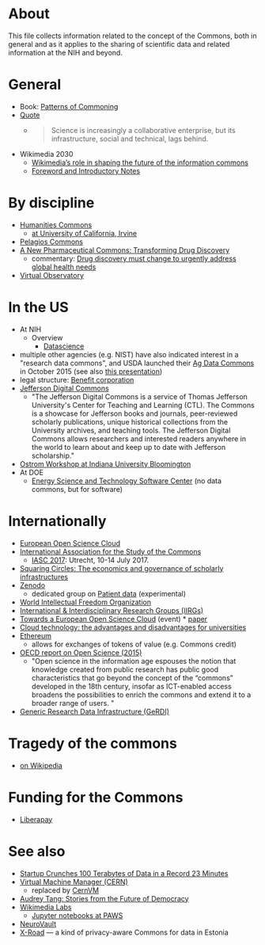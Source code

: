 # About
This file collects information related to the concept of the Commons, both in general and as it applies to the sharing of scientific data and related information at the NIH and beyond.

# General
* Book: [Patterns of Commoning](http://patternsofcommoning.org/contents/)
* [Quote](https://doi.org/10.1038/543615a)
  * > Science is increasingly a collaborative enterprise, but its infrastructure, social and technical, lags behind.
* Wikimedia 2030
  - [Wikimedia’s role in shaping the future of the information commons](https://medium.com/freely-sharing-the-sum-of-all-knowledge/wikimedia-2030-wikimedias-role-in-shaping-the-future-of-the-information-commons-44b20d0a9618)
  - [Foreword and Introductory Notes](https://medium.com/freely-sharing-the-sum-of-all-knowledge/wikimedia-2030-forward-and-introductory-notes-dac9ec013c72)

# By discipline
* [Humanities Commons](http://news.hcommons.org/)
  * [at University of California, Irvine](http://www.humanities.uci.edu/commons/)
* [Pelagios Commons](http://commons.pelagios.org/)
* [A New Pharmaceutical Commons: Transforming Drug Discovery](https://www.oxfordmartin.ox.ac.uk/publications/view/2613)
  - commentary: [Drug discovery must change to urgently address global health needs](https://www.oxfordmartin.ox.ac.uk/news/2017_news_transforming_drug_discovery)
* [Virtual Observatory](http://www.ivoa.net/)

# In the US
* At NIH
  * Overview
    * [Datascience](https://datascience.nih.gov/commons) 
* multiple other agencies (e.g. NIST) have also indicated interest in a "research data commons", and USDA launched their [Ag Data Commons](https://data.nal.usda.gov/) in October 2015 (see also [this presentation](http://www.slideshare.net/csparr/ag-data-commons-a-new-usda-catalog-and-repository-for-agricultural-research-data))
* legal structure: [Benefit corporation](https://en.wikipedia.org/wiki/Benefit_corporation)
* [Jefferson Digital Commons](http://jdc.jefferson.edu/)
  * "The Jefferson Digital Commons is a service of Thomas Jefferson University's Center for Teaching and Learning (CTL). The Commons is a showcase for Jefferson books and journals, peer-reviewed scholarly publications, unique historical collections from the University archives, and teaching tools. The Jefferson Digital Commons allows researchers and interested readers anywhere in the world to learn about and keep up to date with Jefferson scholarship."
* [Ostrom Workshop at Indiana University Bloomington](https://ostromworkshop.indiana.edu/index.html)
* At DOE
  - [Energy Science and Technology Software Center](https://www.osti.gov/moved/estsc/) (no data commons, but for software)
 
# Internationally
* [European Open Science Cloud](http://ec.europa.eu/research/openscience/index.cfm?pg=open-science-cloud)
* [International Association for the Study of the Commons](http://www.iasc-commons.org/)
  * [IASC 2017](http://www.iasc2017.org/): Utrecht, 10-14 July 2017.
* [Squaring Circles: The economics and governance of scholarly infrastructures](http://cameronneylon.net/blog/squaring-circles-the-economics-and-governance-of-scholarly-infrastructures/)
* [Zenodo](https://zenodo.org/)
  * dedicated group on [Patient data](https://zenodo.org/collection/user-patient-data) (experimental)
* [World Intellectual Freedom Organization](https://d.wifo.org/t/shuttleworth-fellowship-application-open-draft/13)
* [International & Interdisciplinary Research Groups (IIRGs)](http://www.iash.ed.ac.uk/research/iirgs/)
* [Towards a European Open Science Cloud](http://indico.cern.ch/event/388437/other-view?view=standard) (event)
      * [paper](http://indico.cern.ch/event/388437/material/1/0.pdf)
* [Cloud technology: the advantages and disadvantages for universities](https://www.timeshighereducation.co.uk/blog/cloud-technology-advantages-and-disadvantages-universities)
* [Ethereum](https://ethereum.org/)
  * allows for exchanges of tokens of value (e.g. Commons credit)
* [OECD report on Open Science (2015)](https://www.innovationpolicyplatform.org/content/open-science)
  * "Open science in the information age espouses the notion that knowledge created from public research has public good characteristics that go beyond the concept of the “commons” developed in the 18th century, insofar as ICT-enabled access broadens the possibilities to enrich the commons and extend it to a broader range of users. "
* [Generic Research Data Infrastructure (GeRDI)](http://www.gerdi-project.de/)

# Tragedy of the commons
* [on Wikipedia](https://en.wikipedia.org/wiki/Tragedy_of_the_commons)

# Funding for the Commons
* [Liberapay](https://liberapay.com/)

# See also
* [Startup Crunches 100 Terabytes of Data in a Record 23 Minutes](http://www.wired.com/2014/10/startup-crunches-100-terabytes-data-record-23-minutes/)
* [Virtual Machine Manager (CERN)](https://vmm.cern.ch/vmm/)
  * replaced by [CernVM](http://cernvm.cern.ch/portal/)
* [Audrey Tang: Stories from the Future of Democracy](https://www.youtube.com/watch?v=mxMxg4ct-D8)
* [Wikimedia Labs](https://wikitech.wikimedia.org/wiki/Portal:Wikimedia_Labs)
  - [Jupyter notebooks at PAWS](https://wikitech.wikimedia.org/wiki/PAWS)
* [NeuroVault](http://neurovault.org/)
* [X-Road](https://e-estonia.com/solutions/interoperability-services/x-road/) &mdash; a kind of privacy-aware Commons for data in Estonia
